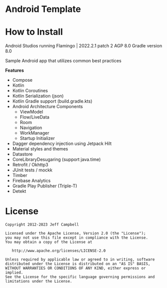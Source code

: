 Android Template
=================

How to Install
=================
Android Studios running Flamingo | 2022.2.1 patch 2
AGP 8.0
Gradle version 8.0


Sample Android app that utilizes common best practices

**Features**

* Compose
* Kotlin
* Kotlin Coroutines
* Kotlin Serialization (json)
* Kotlin Gradle support (build.gradle.kts)
* Android Architecture Components
    * ViewModel
    * Flow/LiveData
    * Room
    * Navigation
    * WorkManager
    * Startup Initializer
* Dagger dependency injection using Jetpack Hilt
* Material styles and themes
* Datastore
* CoreLibraryDesugaring (support java.time)
* Retrofit / Okhttp3
* JUnit tests / mockk
* Timber
* Firebase Analytics
* Gradle Play Publisher (Triple-T)
* Detekt


License
=======

    Copyright 2012-2023 Jeff Campbell

    Licensed under the Apache License, Version 2.0 (the "License");
    you may not use this file except in compliance with the License.
    You may obtain a copy of the License at

       http://www.apache.org/licenses/LICENSE-2.0

    Unless required by applicable law or agreed to in writing, software
    distributed under the License is distributed on an "AS IS" BASIS,
    WITHOUT WARRANTIES OR CONDITIONS OF ANY KIND, either express or implied.
    See the License for the specific language governing permissions and
    limitations under the License.